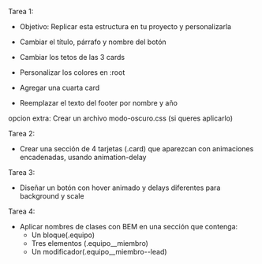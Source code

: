 Tarea 1:
- Objetivo: Replicar esta estructura en tu proyecto y personalizarla

- Cambiar el título, párrafo y nombre del botón
- Cambiar los tetos de las 3 cards
- Personalizar los colores en :root
- Agregar una cuarta card
- Reemplazar el texto del footer por nombre y año

opcion extra: Crear un archivo modo-oscuro.css (si queres aplicarlo)

Tarea 2: 
- Crear una sección de 4 tarjetas (.card) que aparezcan con animaciones encadenadas, usando animation-delay

Tarea 3: 
- Diseñar un botón con hover animado y delays diferentes para background y scale

Tarea 4:
- Aplicar nombres de clases con BEM en una sección que contenga: 
    - Un bloque(.equipo)
    - Tres elementos (.equipo__miembro)
    - Un modificador(.equipo__miembro--lead)